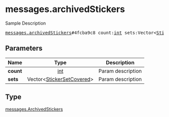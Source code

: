 # messages.archivedStickers

Sample Description

<pre>
<a href="../constructor/messages.archivedStickers.md">messages.archivedStickers</a>#4fcba9c8 count:<a href="../type/int.md">int</a> sets:Vector&lt;<a href="../type/StickerSetCovered.md">StickerSetCovered</a>&gt; = <a href="../type/messages.ArchivedStickers.md">messages.ArchivedStickers</a>;</pre>
## Parameters

| Name | Type | Description |
|------|:----:|-------------|
| **count** | <a href="../type/int.md">int</a> | Param description |
| **sets** | Vector&lt;<a href="../type/StickerSetCovered.md">StickerSetCovered</a>&gt; | Param description |

## Type

<a href="../type/messages.ArchivedStickers.md">messages.ArchivedStickers</a>
